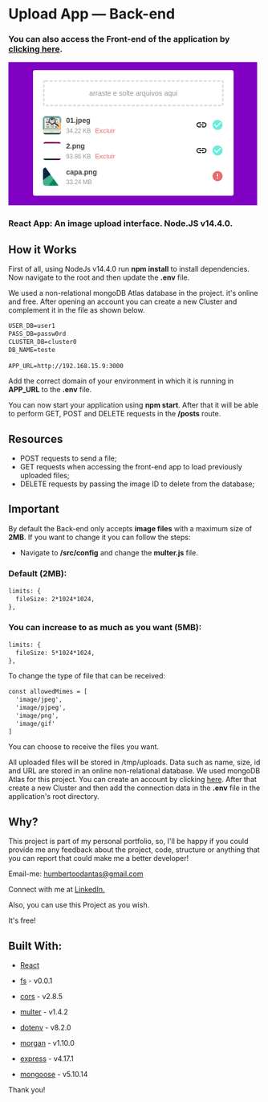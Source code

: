 # Upload App — Back-end
### You can also access the Front-end of the application by [clicking here](https://github.com/hmberto/app-upload-front-end).

![ScreenShot](https://github.com/hmberto/app-upload-front-end/blob/master/img/img01.png)
### React App: An image upload interface. Node.JS v14.4.0.

## How it Works
First of all, using NodeJs v14.4.0 run **npm install** to install dependencies. Now navigate to the root and then update the **.env** file. 

We used a non-relational mongoDB Atlas database in the project. it's online and free. After opening an account you can create a new Cluster and complement it in the file as shown below.
~~~
USER_DB=user1
PASS_DB=passw0rd
CLUSTER_DB=cluster0
DB_NAME=teste

APP_URL=http://192.168.15.9:3000
~~~
Add the correct domain of your environment in which it is running in **APP_URL** to the **.env** file.

You can now start your application using **npm start**. After that it will be able to perform GET, POST and DELETE requests in the **/posts** route.

## Resources
- POST requests to send a file;
- GET requests when accessing the front-end app to load previously uploaded files;
- DELETE requests by passing the image ID to delete from the database;

## Important
By default the Back-end only accepts **image files** with a maximum size of **2MB**. If you want to change it you can follow the steps:

- Navigate to **/src/config** and change the **multer.js** file.

### Default (2MB):
~~~
limits: {
  fileSize: 2*1024*1024,
},
~~~

### You can increase to as much as you want (5MB):
~~~
limits: {
  fileSize: 5*1024*1024,
},
~~~

To change the type of file that can be received:
~~~
const allowedMimes = [
  'image/jpeg',
  'image/pjpeg',
  'image/png',
  'image/gif'
]
~~~
You can choose to receive the files you want.

All uploaded files will be stored in /tmp/uploads. Data such as name, size, id and URL are stored in an online non-relational database. We used mongoDB Atlas for this project. You can create an account by clicking [here](https://www.mongodb.com/cloud/atlas/lp/try2?utm_source=google&utm_campaign=gs_americas_brazil_search_brand_atlas_desktop&utm_term=mongodb%20atlas&utm_medium=cpc_paid_search&utm_ad=e&utm_ad_campaign_id=1718986516&gclid=Cj0KCQiAnb79BRDgARIsAOVbhRqBjxkOBg4EdNCLjgq9YZBCbDJn_CfVEjRG3iGpANhPi8cXRhK0HPUaAvwvEALw_wcB). After that create a new Cluster and then add the connection data in the **.env** file in the application's root directory.

## Why?
This project is part of my personal portfolio, so, I'll be happy if you could provide me any feedback about the project, code, structure or anything that you can report that could make me a better developer!

Email-me: [humbertoodantas@gmail.com](humbertoodantas@gmail.com)

Connect with me at [LinkedIn.](https://www.linkedin.com/in/humbertoodantas/)

Also, you can use this Project as you wish.

It's free!

## Built With:
* [React](https://pt-br.reactjs.org/)

* [fs](https://www.npmjs.com/package/fs) - v0.0.1
* [cors](https://www.npmjs.com/package/cors) - v2.8.5
* [multer](https://www.npmjs.com/package/multer) - v1.4.2
* [dotenv](https://www.npmjs.com/package/dotenv) - v8.2.0
* [morgan](https://www.npmjs.com/package/morgan) - v1.10.0
* [express](https://www.npmjs.com/package/express) - v4.17.1
* [mongoose](https://www.npmjs.com/package/mongoose) - v5.10.14

Thank you!